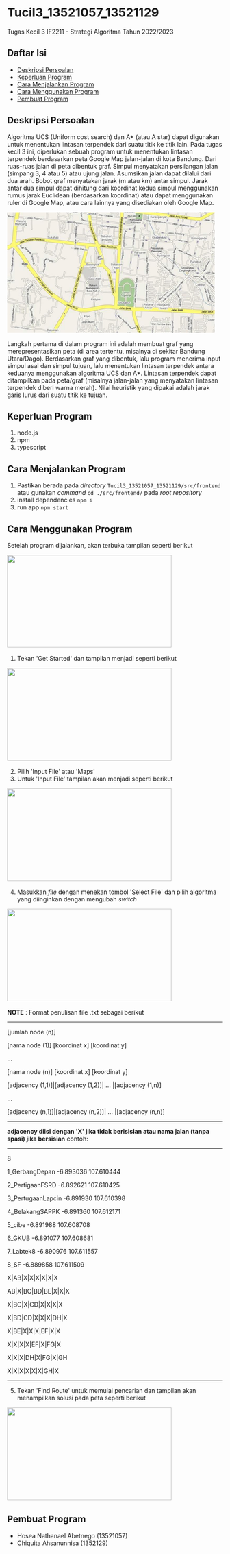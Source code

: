 # Tucil3_13521057_13521129
Tugas Kecil 3 IF2211 - Strategi Algoritma
Tahun 2022/2023

## Daftar Isi
* [Deskripsi Persoalan](#deskripsi-persoalan)
* [Keperluan Program](#keperluan-program)
* [Cara Menjalankan Program](#cara-menjalankan-program)
* [Cara Menggunakan Program](#cara-menggunakan-program)
* [Pembuat Program](#pembuat-program)

## Deskripsi Persoalan
Algoritma UCS (Uniform cost search) dan A* (atau A star) dapat digunakan untuk menentukan
lintasan terpendek dari suatu titik ke titik lain. Pada tugas kecil 3 ini, diperlukan sebuah program untuk menentukan
lintasan terpendek berdasarkan peta Google Map jalan-jalan di kota Bandung. Dari ruas-ruas jalan
di peta dibentuk graf. Simpul menyatakan persilangan jalan (simpang 3, 4 atau 5) atau ujung jalan.
Asumsikan jalan dapat dilalui dari dua arah. Bobot graf menyatakan jarak (m atau km) antar simpul.
Jarak antar dua simpul dapat dihitung dari koordinat kedua simpul menggunakan rumus jarak
Euclidean (berdasarkan koordinat) atau dapat menggunakan ruler di Google Map, atau cara
lainnya yang disediakan oleh Google Map.

![Example screenshot](./Maps.png)

Langkah pertama di dalam program ini adalah membuat graf yang merepresentasikan peta (di area tertentu, misalnya di sekitar Bandung Utara/Dago). Berdasarkan graf yang dibentuk, lalu program menerima input simpul asal dan simpul tujuan, lalu menentukan lintasan terpendek antara keduanya menggunakan algoritma UCS dan A*. Lintasan terpendek dapat ditampilkan pada peta/graf (misalnya jalan-jalan yang menyatakan lintasan terpendek diberi warna merah). Nilai heuristik yang dipakai adalah jarak garis lurus dari suatu titik ke tujuan.

## Keperluan Program
1. node.js
2. npm
3. typescript

## Cara Menjalankan Program
1. Pastikan berada pada *directory* 
```Tucil3_13521057_13521129/src/frontend``` atau gunakan *command* ```cd ./src/frontend/``` pada *root repository*
2. install dependencies
```npm i```
3. run app
```npm start```

## Cara Menggunakan Program
Setelah program dijalankan, akan terbuka tampilan seperti berikut

<img src='./MenuUtama.png' width='384' height='216'></img>

1. Tekan 'Get Started' dan tampilan menjadi seperti berikut

<img src='./PilihInput.png' width='384' height='216'></img>

2. Pilih 'Input File' atau 'Maps'
3. Untuk 'Input File' tampilan akan menjadi seperti berikut

<img src='./UseFile.png' width='384' height='216'></img>

4. Masukkan *file* dengan menekan tombol 'Select File' dan pilih algoritma yang diinginkan dengan mengubah *switch*

<img src='./InputFile.png' width='384' height='216'></img>

**NOTE** : Format penulisan file .txt sebagai berikut
***
[jumlah node (n)]

[nama node (1)] [koordinat x] [koordinat y]

...

[nama node (n)] [koordinat x] [koordinat y]

[adjacency (1,1)]|[adjacency (1,2)]| ... |[adjacency (1,n)]

...

[adjacency (n,1)]|[adjacency (n,2)]| ... |[adjacency (n,n)]
***
**adjacency diisi dengan 'X' jika tidak berisisian atau nama jalan (tanpa spasi) jika bersisian** 
contoh:
***
8

1_GerbangDepan -6.893036 107.610444

2_PertigaanFSRD -6.892621 107.610425

3_PertugaanLapcin -6.891930 107.610398

4_BelakangSAPPK -6.891360 107.612171

5_cibe -6.891988 107.608708

6_GKUB -6.891077 107.608681

7_Labtek8 -6.890976 107.611557

8_SF -6.889858 107.611509

X|AB|X|X|X|X|X|X

AB|X|BC|BD|BE|X|X|X

X|BC|X|CD|X|X|X|X

X|BD|CD|X|X|X|DH|X

X|BE|X|X|X|EF|X|X

X|X|X|X|EF|X|FG|X

X|X|X|DH|X|FG|X|GH

X|X|X|X|X|X|GH|X
***

5. Tekan 'Find Route' untuk memulai pencarian dan tampilan akan menampilkan solusi pada peta seperti berikut

<img src='./StartSearch.png' width='384' height='216'></img>

## Pembuat Program
* Hosea Nathanael Abetnego (13521057)
* Chiquita Ahsanunnisa (1352129)
